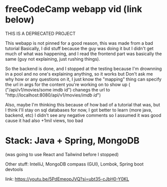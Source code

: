 # freeCodeCamp webapp vid (link below)
THIS IS A DEPRECATED PROJECT

This webapp is not pinned for a good reason, this was made from a bad tutorial
Basically, I did stuff because the guy was doing it but I didn't get much of what was happening, and I read the frontend part was basically the same (guy not explaining, just rushing things).

So the backend is done, and I stopped at the testing because I'm drownning in a pool and no one's explaining anything, so it works but Don't ask me why how or any questions on it, I just know the "mapping" thing can specify the url in args for the content you're working on to show up ( ("/api/v1/movies/some imdb id") chanegs the url to "http://localhost:8080/api/v1/movies/*imdb id*")

Also, maybe I'm thinking this because of how bad of a tutorial that was, but I think I'll stay on sql databases for now, I got better to learn (more java, backend, etc)
I didn't see any negative comments so I assumed it was good cause it had also +1mil views, too bad



# Stack: Java + Spring, MongoDB
(was going to use React and Tailwind before I stopped)

Other stuff: IntelliJ, MongoDB compass (GUI), Lombok, Spring boot devtools

link:
https://youtu.be/5PdEmeopJVQ?si=ubt35-cJbH0-Y0KL
